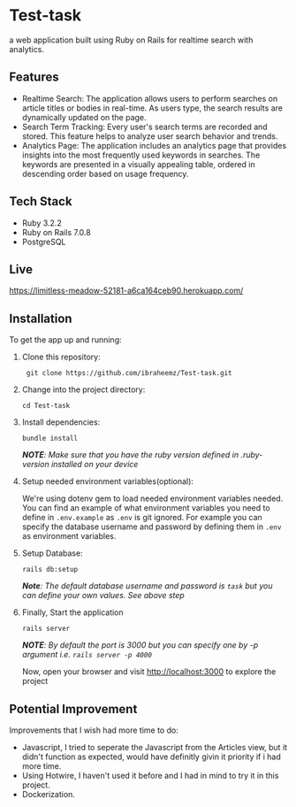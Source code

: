 # Test-task

a web application built using Ruby on Rails for realtime search with analytics.

## Features

- Realtime Search: The application allows users to perform searches on article titles or bodies in real-time. As users type, the search results are dynamically updated on the page.
- Search Term Tracking: Every user's search terms are recorded and stored. This feature helps to analyze user search behavior and trends.
- Analytics Page: The application includes an analytics page that provides insights into the most frequently used keywords in searches. The keywords are presented in a visually appealing table, ordered in descending order based on usage frequency.

## Tech Stack

- Ruby 3.2.2
- Ruby on Rails 7.0.8
- PostgreSQL

## Live

https://limitless-meadow-52181-a6ca164ceb90.herokuapp.com/


## Installation

To get the app up and running:

1. Clone this repository:

   ``` shell
    git clone https://github.com/ibraheemz/Test-task.git
   ```

2. Change into the project directory:

    ``` shell
    cd Test-task
    ```

3. Install dependencies:

    ``` shell
    bundle install
    ```

    ***NOTE**: Make sure that you have the ruby version defined in .ruby-version installed on your device*

4. Setup needed environment variables(optional):

      We're using dotenv gem to load needed environment variables needed. You can find an example of what environment variables you need to define in `.env.example` as `.env` is git ignored.
      For example you can specify the database username and password by defining them in `.env` as environment variables.

5. Setup Database:

    ``` shell
    rails db:setup
    ```

    ***Note**: The default database username and password is `task` but you can define your own values. See above step*

6. Finally, Start the application

    ``` shell
    rails server
    ```

    ***NOTE**: By default the port is 3000 but you can specify one by -p argument i.e. `rails server -p 4000`*

    Now, open your browser and visit <http://localhost:3000> to explore the project

## Potential Improvement

Improvements that I wish had more time to do:

+ Javascript, I tried to seperate the Javascript from the Articles view, but it didn't function as expected, would have definitly givin it priority if i had more time.
+ Using Hotwire, I haven't used it before and I had in mind to try it in this project.
+ Dockerization.